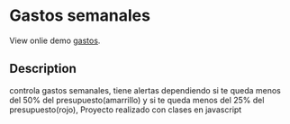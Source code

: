 # Gastos semanales

View onlie demo [gastos](https://rodrigomp88.github.io/Gasto-semanal-clases-javascript/).


## Description

controla gastos semanales, tiene alertas dependiendo si te queda menos del 50% del presupuesto(amarrillo) y si te queda menos del 25% del presupuesto(rojo), Proyecto realizado con clases en javascript
